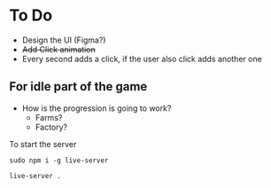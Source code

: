 # To Do

- Design the UI (Figma?)
- ~~Add Click animation~~
- Every second adds a click, if the user also click adds another one

## For idle part of the game
- How is the progression is going to work?
  - Farms?
  - Factory?


To start the server

`sudo npm i -g live-server`

`live-server .`
